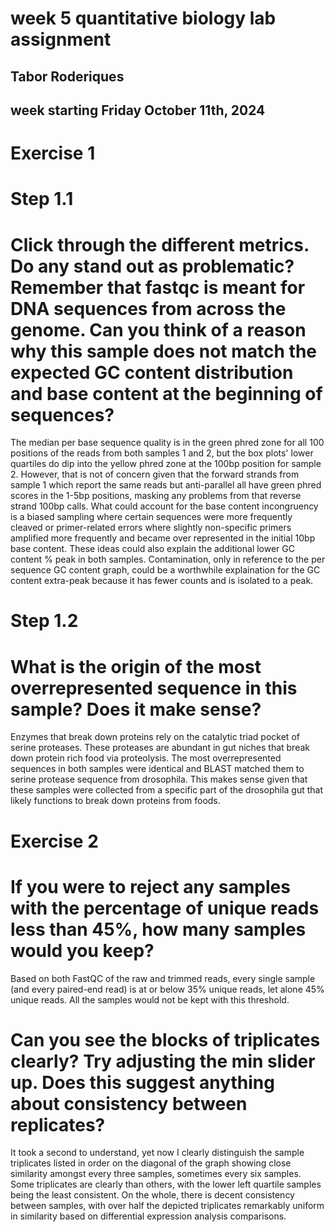# week 5 quantitative biology lab assignment
## Tabor Roderiques
## week starting Friday October 11th, 2024

# Exercise 1
# Step 1.1
# Click through the different metrics. Do any stand out as problematic? Remember that fastqc is meant for DNA sequences from across the genome. Can you think of a reason why this sample does not match the expected GC content distribution and base content at the beginning of sequences?
The median per base sequence quality is in the green phred zone for all 100 positions of the reads from both samples 1 and 2, but the box plots' lower quartiles do dip into the yellow phred zone at the 100bp position for sample 2. However, that is not of concern given that the forward strands from sample 1 which report the same reads but anti-parallel all have green phred scores in the 1-5bp positions, masking any problems from that reverse strand 100bp calls. 
What could account for the base content incongruency is a biased sampling where certain sequences were more frequently cleaved or primer-related errors where slightly non-specific primers amplified more frequently and became over represented in the initial 10bp base content. These ideas could also explain the additional lower GC content % peak in both samples. Contamination, only in reference to the per sequence GC content graph, could be a worthwhile explaination for the GC content extra-peak because it has fewer counts and is isolated to a peak. 

# Step 1.2
# What is the origin of the most overrepresented sequence in this sample? Does it make sense?
Enzymes that break down proteins rely on the catalytic triad pocket of serine proteases. These proteases are abundant in gut niches that break down protein rich food via proteolysis. The most overrepresented sequences in both samples were identical and BLAST matched them to serine protease sequence from drosophila. This makes sense given that these samples were collected from a specific part of the drosophila gut that likely functions to break down proteins from foods. 


# Exercise 2
# If you were to reject any samples with the percentage of unique reads less than 45%, how many samples would you keep?
Based on both FastQC of the raw and trimmed reads, every single sample (and every paired-end read) is at or below 35% unique reads, let alone 45% unique reads. All the samples would not be kept with this threshold. 
# Can you see the blocks of triplicates clearly? Try adjusting the min slider up. Does this suggest anything about consistency between replicates?
It took a second to understand, yet now I clearly distinguish the sample triplicates listed in order on the diagonal of the graph showing close similarity amongst every three samples, sometimes every six samples. Some triplicates are clearly than others, with the lower left quartile samples being the least consistent. On the whole, there is decent consistency between samples, with over half the depicted triplicates remarkably uniform in similarity based on differential expression analysis comparisons.



